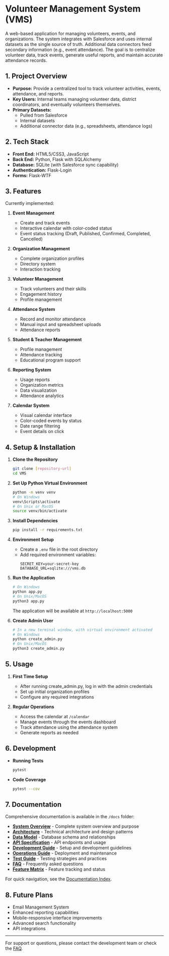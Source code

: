 # Volunteer Management System (VMS)

A web-based application for managing volunteers, events, and organizations. The system integrates with Salesforce and uses internal datasets as the single source of truth. Additional data connectors feed secondary information (e.g., event attendance). The goal is to centralize volunteer data, track events, generate useful reports, and maintain accurate attendance records.

## 1. Project Overview

- **Purpose:** Provide a centralized tool to track volunteer activities, events, attendance, and reports.
- **Key Users:** Internal teams managing volunteer data, district coordinators, and eventually volunteers themselves.
- **Primary Datasets:**
  - Pulled from Salesforce
  - Internal datasets
  - Additional connector data (e.g., spreadsheets, attendance logs)

## 2. Tech Stack

- **Front End:** HTML5/CSS3, JavaScript
- **Back End:** Python, Flask with SQLAlchemy
- **Database:** SQLite (with Salesforce sync capability)
- **Authentication:** Flask-Login
- **Forms:** Flask-WTF

## 3. Features

Currently implemented:

1. **Event Management**
   - Create and track events
   - Interactive calendar with color-coded status
   - Event status tracking (Draft, Published, Confirmed, Completed, Cancelled)

2. **Organization Management**
   - Complete organization profiles
   - Directory system
   - Interaction tracking

3. **Volunteer Management**
   - Track volunteers and their skills
   - Engagement history
   - Profile management

4. **Attendance System**
   - Record and monitor attendance
   - Manual input and spreadsheet uploads
   - Attendance reports

5. **Student & Teacher Management**
   - Profile management
   - Attendance tracking
   - Educational program support

6. **Reporting System**
   - Usage reports
   - Organization metrics
   - Data visualization
   - Attendance analytics

7. **Calendar System**
   - Visual calendar interface
   - Color-coded events by status
   - Date range filtering
   - Event details on click

## 4. Setup & Installation

1. **Clone the Repository**
   ```bash
   git clone [repository-url]
   cd VMS
   ```

2. **Set Up Python Virtual Environment**
   ```bash
   python -m venv venv
   # On Windows
   venv\Scripts\activate
   # On Unix or MacOS
   source venv/bin/activate
   ```

3. **Install Dependencies**
   ```bash
   pip install -r requirements.txt
   ```

4. **Environment Setup**
   - Create a `.env` file in the root directory
   - Add required environment variables:
     ```
     SECRET_KEY=your-secret-key
     DATABASE_URL=sqlite:///vms.db
     ```

5. **Run the Application**
   ```bash
   # On Windows
   python app.py
   # On Unix/MacOS
   python3 app.py
   ```
   The application will be available at `http://localhost:5000`

6. **Create Admin User**
   ```bash
   # In a new terminal window, with virtual environment activated
   # On Windows
   python create_admin.py
   # On Unix/MacOS
   python3 create_admin.py
   ```

## 5. Usage

1. **First Time Setup**
   - After running create_admin.py, log in with the admin credentials
   - Set up initial organization profiles
   - Configure any required integrations

2. **Regular Operations**
   - Access the calendar at `/calendar`
   - Manage events through the events dashboard
   - Track attendance using the attendance system
   - Generate reports as needed

## 6. Development

- **Running Tests**
  ```bash
  pytest
  ```

- **Code Coverage**
  ```bash
  pytest --cov
  ```

## 7. Documentation

Comprehensive documentation is available in the `/docs` folder:

- **[System Overview](docs/01-overview.md)** - Complete system overview and purpose
- **[Architecture](docs/02-architecture.md)** - Technical architecture and design patterns
- **[Data Model](docs/03-data-model.md)** - Database schema and relationships
- **[API Specification](docs/04-api-spec.md)** - API endpoints and usage
- **[Development Guide](docs/05-dev-guide.md)** - Setup and development guidelines
- **[Operations Guide](docs/06-ops-guide.md)** - Deployment and maintenance
- **[Test Guide](docs/07-test-guide.md)** - Testing strategies and practices
- **[FAQ](docs/09-faq.md)** - Frequently asked questions
- **[Feature Matrix](docs/FEATURE_MATRIX.md)** - Feature tracking and status

For quick navigation, see the [Documentation Index](docs/README.md).

## 8. Future Plans

- Email Management System
- Enhanced reporting capabilities
- Mobile-responsive interface improvements
- Advanced search functionality
- API integrations

---

For support or questions, please contact the development team or check the [FAQ](docs/09-faq.md).
